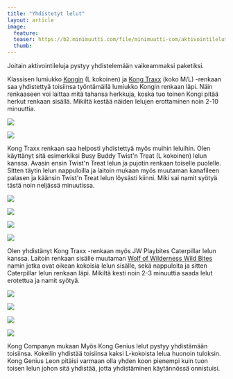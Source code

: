 ```yaml
---
title: "Yhdistetyt lelut"
layout: article
image:
  feature:
  teaser: https://b2.minimuutti.com/file/minimuutti-com/aktivointilelut/muut/DS11210_-245px.jpg
  thumb:
---
```


Joitain aktivointileluja pystyy yhdistelemään vaikeammaksi paketiksi.

Klassisen lumiukko [Kongin](http://clk.tradedoubler.com/click?p(210840)a(2526211)g(19927404)url(http://www.zooplus.fi/shop/koirat/lelut/kong/kong_lelut/141705)) (L kokoinen) ja [Kong Traxx](http://clk.tradedoubler.com/click?p(210840)a(2526211)g(19927404)url(http://www.zooplus.fi/shop/koirat/lelut/aktivointilelut/aktivointi/326683)) (koko M/L) -renkaan saa yhdistettyä toisiinsa työntämällä lumiukko Kongin renkaan läpi. Näin renkaaseen voi laittaa mitä tahansa herkkuja, koska tuo toinen Kongi pitää herkut renkaan sisällä. Mikiltä kestää näiden lelujen erottaminen noin 2-10 minuuttia.

![](https://b2.minimuutti.com/file/minimuutti-com/aktivointilelut/kongit/DSC30282_2-800px.jpg)

![](https://b2.minimuutti.com/file/minimuutti-com/aktivointilelut/kongit/DSC30218_2-800px.jpg)

Kong Traxx renkaan saa helposti yhdistettyä myös muihin leluihin. Olen käyttänyt sitä esimerkiksi Busy Buddy Twist'n Treat (L kokoinen) lelun kanssa. Avasin ensin Twist'n Treat lelun ja pujotin renkaan toiselle puolelle. Sitten täytin lelun nappuloilla ja laitoin mukaan myös muutaman kanafileen palasen ja käänsin Twist'n Treat lelun löysästi kiinni. Miki sai namit syötyä tästä noin neljässä minuutissa.

![](https://b2.minimuutti.com/file/minimuutti-com/aktivointilelut/muut/DS11052-800px.jpg)

![](https://b2.minimuutti.com/file/minimuutti-com/aktivointilelut/muut/DS10907-800px.jpg)

![](https://b2.minimuutti.com/file/minimuutti-com/aktivointilelut/muut/DS11109-800px.jpg)

![](https://b2.minimuutti.com/file/minimuutti-com/aktivointilelut/muut/DS10861_-800px.jpg)

Olen yhdistänyt Kong Traxx -renkaan myös JW Playbites Caterpillar lelun kanssa. Laitoin renkaan sisälle muutaman [Wolf of Wilderness Wild Bites](http://clk.tradedoubler.com/click?p(210840)a(2526211)g(19927404)url(https://www.zooplus.fi/shop/koirat/luut/wolf_of_wiilderness/wolf_of_wilderness_lihakuutiot/688392?rrec=true&pr=product1_rr&slot=1&exprienceid=7837&strategyid=103144)) namin jotka ovat oikean kokoisia lelun sisälle, sekä nappuloita ja sitten Caterpillar lelun renkaan läpi. Mikiltä kesti noin 2-3 minuuttia saada lelut erotettua ja namit syötyä. 

![](https://b2.minimuutti.com/file/minimuutti-com/aktivointilelut/muut/DS11128-800px.jpg)

![](https://b2.minimuutti.com/file/minimuutti-com/aktivointilelut/muut/DS11137-800px.jpg)

![](https://b2.minimuutti.com/file/minimuutti-com/aktivointilelut/muut/DS11210-800px.jpg)

![](https://b2.minimuutti.com/file/minimuutti-com/aktivointilelut/muut/DS11267-800px.jpg)

Kong Companyn mukaan Myös Kong Genius lelut pystyy yhdistämään toisiinsa. Kokeilin yhdistää toisiinsa kaksi L-kokoista lelua huonoin tuloksin. Kong Genius Leon pitäisi varmaan olla yhden koon pienempi kuin tuon toisen lelun johon sitä yhdistää, jotta yhdistäminen käytännössä onnistuisi.
